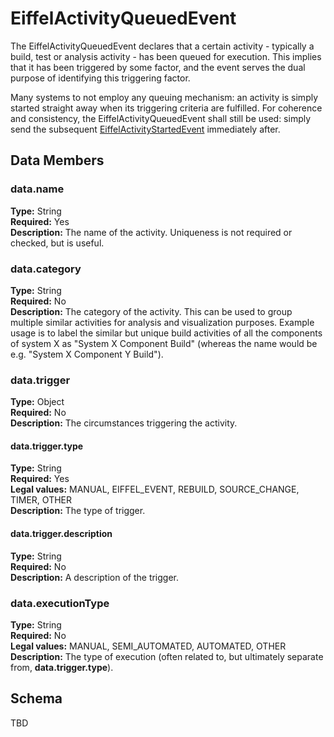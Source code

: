 # EiffelActivityQueuedEvent
The EiffelActivityQueuedEvent declares that a certain activity - typically a build, test or analysis activity - has been queued for execution. This implies that it has been triggered by some factor, and the event serves the dual purpose of identifying this triggering factor.

Many systems to not employ any queuing mechanism: an activity is simply started straight away when its triggering criteria are fulfilled. For coherence and consistency, the EiffelActivityQueuedEvent shall still be used: simply send the subsequent [EiffelActivityStartedEvent](./EiffelActivityStartedEvent.md) immediately after.

## Data Members
### data.name
__Type:__ String  
__Required:__ Yes  
__Description:__ The name of the activity. Uniqueness is not required or checked, but is useful.

### data.category
__Type:__ String  
__Required:__ No  
__Description:__ The category of the activity. This can be used to group multiple similar activities for analysis and visualization purposes. Example usage is to label the similar but unique build activities of all the components of system X as "System X Component Build" (whereas the name would be e.g. "System X Component Y Build").

### data.trigger
__Type:__ Object  
__Required:__ No  
__Description:__ The circumstances triggering the activity.

#### data.trigger.type
__Type:__ String  
__Required:__ Yes  
__Legal values:__ MANUAL, EIFFEL_EVENT, REBUILD, SOURCE_CHANGE, TIMER, OTHER  
__Description:__ The type of trigger.

#### data.trigger.description
__Type:__ String  
__Required:__ No  
__Description:__ A description of the trigger.

### data.executionType
__Type:__ String  
__Required:__ No  
__Legal values:__ MANUAL, SEMI_AUTOMATED, AUTOMATED, OTHER  
__Description:__ The type of execution (often related to, but ultimately separate from, __data.trigger.type__).

## Schema
TBD